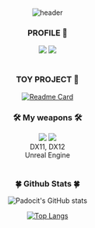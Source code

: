 <div align=center>
<br>
  
![header](https://capsule-render.vercel.app/api?type=blur&height=300&color=gradient&text=Padocit&desc=Rendering,%20Game%20Engine)


<h3 align="center"><b> PROFILE 🐯 </b></h3>
  <a href="https://github.com/haileeLog" target="_blank"><img src="https://img.shields.io/badge/github-000000?style=for-the-badge&logo-bitdefender&logoColor=FFFFFF"/></a>
  <a href="https://velog.io/@padocit/posts" target="_blank"><img src="https://img.shields.io/badge/techblog-666666?style=for-the-badge&logo-bitdefender&logoColor=FFFFFF"/></a>
<br>
<br>

<h3 align="center"><b> TOY PROJECT 👾 </b></h3>

[![Readme Card](https://github-readme-stats.vercel.app/api/pin/?username=padocit&repo=pado&theme=blue_navy)](https://github.com/padocit/github-readme-stats)


 <h3><b>🛠 My weapons 🛠</b></h3>
  <a href="" target="_blank"><img src="https://img.shields.io/badge/C++-00599C?style=for-the-badge&logo=C%2B%2B&logoColor=white"/></a>
  <a href="" target="_blank"><img src="https://img.shields.io/badge/Windows-0078D6?style=for-the-badge&logo=windows&logoColor=white"/></a> 
<br>
DX11, DX12
<br>
Unreal Engine
<br>
<br>

<div align="center">
 <h3><b> 🍀 Github Stats 🍀 </b></h3>
  
![Padocit's GitHub stats](https://github-readme-stats.vercel.app/api?username=padocit&show_icons=true&theme=blue_navy)
</div>  

<div align="center">
  
[![Top Langs](https://github-readme-stats.vercel.app/api/top-langs/?username=padocit&layout=donut&theme=blue_navy)](https://github.com/padocit/github-readme-stats)
  
</div>


<!--
**padocit/padocit** is a ✨ _special_ ✨ repository because its `README.md` (this file) appears on your GitHub profile.

Here are some ideas to get you started:

- 🔭 I’m currently working on ...
- 🌱 I’m currently learning ...
- 👯 I’m looking to collaborate on ...
- 🤔 I’m looking for help with ...
- 💬 Ask me about ...
- 📫 How to reach me: ...
- 😄 Pronouns: ...
- ⚡ Fun fact: ...
-->
